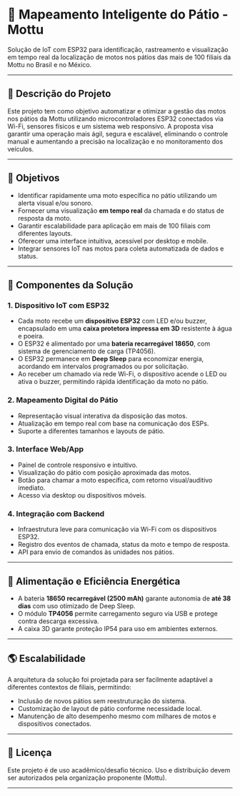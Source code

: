 # 🛵 Mapeamento Inteligente do Pátio - Mottu

Solução de IoT com ESP32 para identificação, rastreamento e visualização em tempo real da localização de motos nos pátios das mais de 100 filiais da Mottu no Brasil e no México.

---

## 📌 Descrição do Projeto

Este projeto tem como objetivo automatizar e otimizar a gestão das motos nos pátios da Mottu utilizando microcontroladores ESP32 conectados via Wi-Fi, sensores físicos e um sistema web responsivo. A proposta visa garantir uma operação mais ágil, segura e escalável, eliminando o controle manual e aumentando a precisão na localização e no monitoramento dos veículos.

---

## 🎯 Objetivos

- Identificar rapidamente uma moto específica no pátio utilizando um alerta visual e/ou sonoro.
- Fornecer uma visualização **em tempo real** da chamada e do status de resposta da moto.
- Garantir escalabilidade para aplicação em mais de 100 filiais com diferentes layouts.
- Oferecer uma interface intuitiva, acessível por desktop e mobile.
- Integrar sensores IoT nas motos para coleta automatizada de dados e status.

---

## 🔧 Componentes da Solução

### 1. Dispositivo IoT com ESP32

- Cada moto recebe um **dispositivo ESP32** com LED e/ou buzzer, encapsulado em uma **caixa protetora impressa em 3D** resistente à água e poeira.
- O ESP32 é alimentado por uma **bateria recarregável 18650**, com sistema de gerenciamento de carga (TP4056).
- O ESP32 permanece em **Deep Sleep** para economizar energia, acordando em intervalos programados ou por solicitação.
- Ao receber um chamado via rede Wi-Fi, o dispositivo acende o LED ou ativa o buzzer, permitindo rápida identificação da moto no pátio.

### 2. Mapeamento Digital do Pátio

- Representação visual interativa da disposição das motos.
- Atualização em tempo real com base na comunicação dos ESPs.
- Suporte a diferentes tamanhos e layouts de pátio.

### 3. Interface Web/App

- Painel de controle responsivo e intuitivo.
- Visualização do pátio com posição aproximada das motos.
- Botão para chamar a moto específica, com retorno visual/auditivo imediato.
- Acesso via desktop ou dispositivos móveis.

### 4. Integração com Backend

- Infraestrutura leve para comunicação via Wi-Fi com os dispositivos ESP32.
- Registro dos eventos de chamada, status da moto e tempo de resposta.
- API para envio de comandos às unidades nos pátios.

---

## 🔋 Alimentação e Eficiência Energética

- A bateria **18650 recarregável (2500 mAh)** garante autonomia de **até 38 dias** com uso otimizado de Deep Sleep.
- O módulo **TP4056** permite carregamento seguro via USB e protege contra descarga excessiva.
- A caixa 3D garante proteção IP54 para uso em ambientes externos.

---

## 🌎 Escalabilidade

A arquitetura da solução foi projetada para ser facilmente adaptável a diferentes contextos de filiais, permitindo:

- Inclusão de novos pátios sem reestruturação do sistema.
- Customização de layout de pátio conforme necessidade local.
- Manutenção de alto desempenho mesmo com milhares de motos e dispositivos conectados.

---

## 📝 Licença

Este projeto é de uso acadêmico/desafio técnico. Uso e distribuição devem ser autorizados pela organização proponente (Mottu).

---